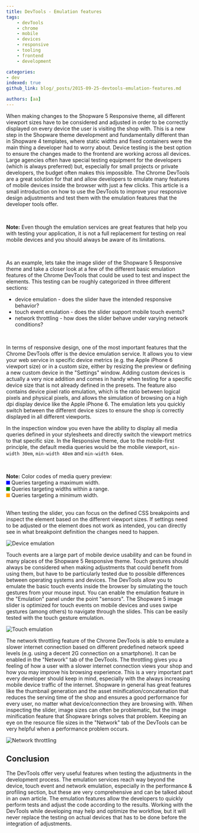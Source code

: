 ```yaml
---
title: DevTools - Emulation features
tags:
    - devTools
    - chrome
    - mobile
    - devices
    - responsive
    - tooling
    - frontend
    - development

categories:
- dev
indexed: true
github_link: blog/_posts/2015-09-25-devtools-emulation-features.md

authors: [aa]
---
```


When making changes to the Shopware 5 Responsive theme, all different viewport sizes have to be considered and adjusted in order to be correctly displayed on every device the user is visiting the shop with. This is a new step in the Shopware theme development and fundamentally different than in Shopware 4 templates, where static widths and fixed containers were the main thing a developer had to worry about. Device testing is the best option to ensure the changes made to the frontend are working across all devices. Large agencies often have special testing equipment for the developers (which is always preferred) but, especially for small projects or private developers, the budget often makes this impossible. The Chrome DevTools are a great solution for that and allow developers to emulate many features of mobile devices inside the browser with just a few clicks. This article is a small introduction on how to use the DevTools to improve your responsive design adjustments and test them with the emulation features that the developer tools offer.

<br>

**Note:** Even though the emulation services are great features that help you with testing your application, it is not a full replacement for testing on real mobile devices and you should always be aware of its limitations.

<br>

As an example, lets take the image slider of the Shopware 5 Responsive theme and take a closer look at a few of the different basic emulation features of the Chrome DevTools that could be used to test and inspect the elements. This testing can be roughly categorized in three different sections:

+   device emulation - does the slider have the intended responsive behavior?
+   touch event emulation - does the slider support mobile touch events?
+   network throttling - how does the slider behave under varying network conditions?

<br>

In terms of responsive design, one of the most important features that the Chrome DevTools offer is the device emulation service. It allows you to view your web service in specific device metrics (e.g. the Apple iPhone 6 viewport size) or in a custom size, either by resizing the preview or defining a new custom device in the "Settings" window. Adding custom devices is actually a very nice addition and comes in handy when testing for a specific device size that is not already defined in the presets. The feature also contains device pixel ratio emulation, which is the ratio between logical pixels and physical pixels, and allows the simulation of browsing on a high dpi display device like the Apple iPhone 6. The emulation lets you quickly switch between the different device sizes to ensure the shop is correctly displayed in all different viewports.

In the inspection window you even have the ability to display all media queries defined in your stylesheets and directly switch the viewport metrics to that specific size. In the Responsive theme, due to the mobile-first principle, the default media queries would be the mobile viewport, `min-width 30em`, `min-width 48em` and `min-width 64em`.

<br>

**Note:** Color codes of media query preview:
<br><span style="display:inline-block;height:10px;width:10px;background:blue;"></span> Queries targeting a maximum width.
<br><span style="display:inline-block;height:10px;width:10px;background:green;"></span> Queries targeting widths within a range.
<br><span style="display:inline-block;height:10px;width:10px;background:orange;"></span> Queries targeting a minimum width.
<br>
<br>

When testing the slider, you can focus on the defined CSS breakpoints and inspect the element based on the different viewport sizes. If settings need to be adjusted or the element does not work as intended, you can directly see in what breakpoint definition the changes need to happen.

![Device emulation](/blog/img/devtools_breakpoints.png)

Touch events are a large part of mobile device usability and can be found in many places of the Shopware 5 Responsive theme. Touch gestures should always be considered when making adjustments that could benefit from using them, but have to be particularly tested due to possible differences between operating systems and devices. The DevTools allow you to emulate the basic touch events inside the browser by simulating the touch gestures from your mouse input. You can enable the emulation feature in the "Emulation" panel under the point "sensors". The Shopware 5 image slider is optimized for touch events on mobile devices and uses swipe gestures (among others) to navigate through the slides. This can be easily tested with the touch gesture emulation.

![Touch emulation](/blog/img/devtools_touch.png)

The network throttling feature of the Chrome DevTools is able to emulate a slower internet connection based on different predefined network speed levels (e.g. using a decent 2G connection on a smartphone). It can be enabled in the "Network" tab of the DevTools. The throttling gives you a feeling of how a user with a slower internet connection views your shop and how you may improve his browsing experience. This is a very important part every developer should keep in mind, especially with the always increasing mobile device traffic of the internet. Shopware in general has great features like the thumbnail generation and the asset minification/concatenation that reduces the serving time of the shop and ensures a good performance for every user, no matter what device/connection they are browsing with. When inspecting the slider, image sizes can often be problematic, but the image minification feature that Shopware brings solves that problem. Keeping an eye on the resource file sizes in the "Network" tab of the DevTools can be very helpful when a performance problem occurs.

![Network throttling](/blog/img/devtools_throttling.png)

## Conclusion

The DevTools offer very useful features when testing the adjustments in the development process. The emulation services reach way beyond the device, touch event and network emulation, especially in the performance & profiling section, but these are very comprehensive and can be talked about in an own article. The emulation features allow the developers to quickly perform tests and adjust the code according to the results. Working with the DevTools while developing may help and optimize the workflow, but it will never replace the testing on actual devices that has to be done before the integration of adjustments.
